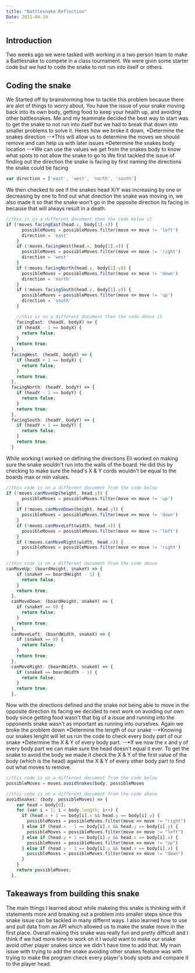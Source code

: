 ```yaml
---
title: "Battlesnake Reflection"
Date: 2021-04-19
---
```


<h2><b>Introduction</b></h2>
Two weeks ago we were tasked with working in a two person team to make a Battlesnake to compete in a class tournament. We were givin some starter code but we had to code the snake to not run into itself or others.

<h2><b>Coding the snake</b></h2>
We Started off by brainstorming how to tackle this problem because there are alot of things to worry about, You have the issue of your snake moving back into its own body, getting food to keep your health up, and avoiding other battlesnakes. Me and my teammate decided the best way to start was to get the snake to not run into itself but we had to break that down into smaller problems to solve it. Heres how we broke it down,
*Determine the snakes direction
--*This will allow us to determine the moves we should remove and can help us with later issues
*Determine the snakes body location
--*We can use the values we get from the snakes body to know what spots to not allow the snake to go to
We first tackled the issue of finding out the direction the snake is facing by first naming the directions the snake could be facing

```javascript
var direction = ['east', 'west', 'north', 'south']
```

We then checked to see if the snakes head X/Y was increasing by one or decreasing by one to find out what direction the snake was moving in, we also made it so that the snake won't go in the opposite direction its facing in because that will always result in a death.

```javascript
//this is on a different document then the code below it
if (!moves.facingEast(head.x, body[1].x)) {
      possibleMoves = possibleMoves.filter(move => move != 'left')
      direction = 'east'
    }
    if (!moves.facingWest(head.x, body[1].x)) {
      possibleMoves = possibleMoves.filter(move => move != 'right')
      direction = 'west'
    }
    if (!moves.facingNorth(head.y, body[1].y)) {
      possibleMoves = possibleMoves.filter(move => move != 'down')
      direction = 'north'
    }
    if (!moves.facingSouth(head.y, body[1].y)) {
      possibleMoves = possibleMoves.filter(move => move != 'up')
      direction = 'south'
    }

    //this is on a different document then the code above it
    facingEast: (headX, bodyX) => {
    if (headX - 1 == bodyX) {
      return false;
    }
    return true;
  },
  facingWest: (headX, bodyX) => {
    if (headX + 1 == bodyX) {
      return false;
    }
    return true;
  },
  facingNorth: (headY, bodyY) => {
    if (headY - 1 == bodyY) {
      return false;
    }
    return true;
  },
  facingSouth: (headY, bodyY) => {
    if (headY + 1 == bodyY) {
      return false;
    }
    return true;
  }
```

While working I worked on defining the directions Eli worked on making sure the snake wouldn't run into the walls of the board. He did this by checking to make sure the head's X & Y cords wouldn't be equal to the boards max or min values.

```javascript
//this code is on a different document from the code below
if (!moves.canMoveUp(height, head.y)) {
      possibleMoves = possibleMoves.filter(move => move != 'up')
    }
    if (!moves.canMoveDown(height, head.y)) {
      possibleMoves = possibleMoves.filter(move => move != 'down')
    }
    if (!moves.canMoveLeft(width, head.x)) {
      possibleMoves = possibleMoves.filter(move => move != 'left')
    }
    if (!moves.canMoveRight(width, head.x)) {
      possibleMoves = possibleMoves.filter(move => move != 'right')
    }

//this code is on a different document from the code above
canMoveUp: (boardHeight, snakeY) => {
    if (snakeY == boardHeight - 1) {
      return false;
    }
    return true;
  },
  canMoveDown: (boardHeight, snakeY) => {
    if (snakeY == 0) {
      return false;
    }
    return true;
  },
  canMoveLeft: (boardWidth, snakeX) => {
    if (snakeX == 0) {
      return false;
    }
    return true;
  },
  canMoveRight: (boardWidth, snakeX) => {
    if (snakeX == boardWidth - 1) {
      return false;
    }
    return true;
  },
```

Now with the directions defined and the snake not being able to move in the opposite direction its facing we decided to next work on avoiding our own body since getting food wasn't that big of a issue and running into the opponents snake wasn't as important as running into ourselves. Again we broke the problem down
*Determine the length of our snake
--*Knowing our snakes lenght will let us run the code to check every body part of our snake
*Determine the X & Y of every body part.
--*If we now the x and y of every body part we can make sure the head doesn't equal it ever.
To get the snake to avoid the body we made it check the X & Y of the first value of the body (which is the head) against the X & Y of every other body part to find out what moves to remove.

```javascript
//this code is on a different document from the code below
possibleMoves = moves.avoidSnakes(body, possibleMoves

//this code is on a different document from the code above
avoidSnakes: (body, possibleMoves) => {
    var head = body[0];
    for (var i = 1; i < body.length; i++) {
      if (head.x + 1 == body[i].x && head.y == body[i].y) {
        possibleMoves = possibleMoves.filter(move => move != "right")
      } else if (head.x - 1 == body[i].x && head.y == body[i].y) {
        possibleMoves = possibleMoves.filter(move => move != "left")
      } else if (head.y + 1 == body[i].y && head.x == body[i].x) {
        possibleMoves = possibleMoves.filter(move => move != "up")
      } else if (head.y - 1 == body[i].y && head.x == body[i].x) {
        possibleMoves = possibleMoves.filter(move => move != "down")
      }
    }
    return possibleMoves;
  },
```

<h2><b>Takeaways from building this snake</b></h2>
The main things I learned about while makeing this snake is thinking with if statements more and breaking out a problem into smaller steps since this snake issue can be tackled in many differnt ways. I also learned how to use and pull data from an API which allowed us to make the snake move in the first place. Overall making this snake was really fun and pretty difficult and I think if we had more time to work on it I would want to make our snake avoid other player snakes since we didn't have time to add that. My main issue with trying to add the snake avoiding other snakes feature was with trying to make the program check every player's body spots and compare it to the player head.
